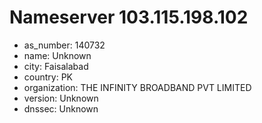 # Nameserver 103.115.198.102

* as_number: 140732
* name: Unknown
* city: Faisalabad
* country: PK
* organization: THE INFINITY BROADBAND PVT LIMITED
* version: Unknown
* dnssec: Unknown
